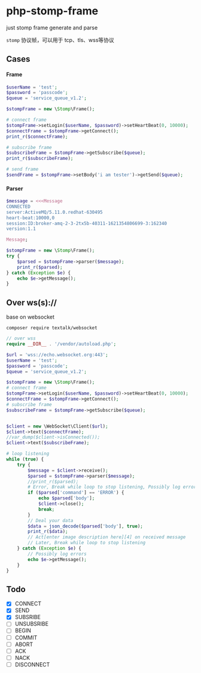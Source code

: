 # php-stomp-frame
just stomp frame generate and parse

`stomp` 协议帧，可以用于 tcp、tls、wss等协议

## Cases
#### Frame
```php
$userName = 'test';
$password = 'passcode';
$queue = 'service_queue_v1.2';

$stompFrame = new \Stomp\Frame();

# connect frame
$stompFrame->setLogin($userName, $password)->setHeartBeat(0, 10000);
$connectFrame = $stompFrame->getConnect();
print_r($connectFrame);

# subscribe frame
$subscribeFrame = $stompFrame->getSubscribe($queue);
print_r($subscribeFrame);

# send frame
$sendFrame = $stompFrame->setBody('i am tester')->getSend($queue);
```
#### Parser
```php
$message = <<<Message
CONNECTED
server:ActiveMQ/5.11.0.redhat-630495
heart-beat:10000,0
session:ID:broker-amq-2-3-2tx5b-40311-1621354806699-3:162340
version:1.1

Message;

$stompFrame = new \Stomp\Frame();
try {
    $parsed = $stompFrame->parser($message);
    print_r($parsed);
} catch (Exception $e) {
    echo $e->getMessage();
}
```

## Over ws(s)://

base on websocket

`composer require textalk/websocket`

```php
// over wss
require __DIR__ . '/vendor/autoload.php';

$url = 'wss://echo.websocket.org:443';
$userName = 'test';
$password = 'passcode';
$queue = 'service_queue_v1.2';

$stompFrame = new \Stomp\Frame();
# connect frame
$stompFrame->setLogin($userName, $password)->setHeartBeat(0, 10000);
$connectFrame = $stompFrame->getConnect();
# subscribe frame
$subscribeFrame = $stompFrame->getSubscribe($queue);


$client = new \WebSocket\Client($url);
$client->text($connectFrame);
//var_dump($client->isConnected());
$client->text($subscribeFrame);

# loop listening
while (true) {
    try {
        $message = $client->receive();
        $parsed = $stompFrame->parser($message);
        //print_r($parsed);
        # Error, Break while loop to stop listening, Possibly log errors
        if ($parsed['command'] == 'ERROR') {
            echo $parsed['body'];
            $client->close();
            break;
        }
        // Deal your data
        $data = json_decode($parsed['body'], true);
        print_r($data);
        // Act[enter image description here][4] on received message
        // Later, Break while loop to stop listening
    } catch (Exception $e) {
        // Possibly log errors
        echo $e->getMessage();
    }
}
```

## Todo
- [x] CONNECT
- [x] SEND
- [x] SUBSRIBE
- [ ] UNSUBSRIBE
- [ ]  BEGIN
- [ ]  COMMIT
- [ ]  ABORT
- [ ]  ACK
- [ ] NACK
- [ ] DISCONNECT